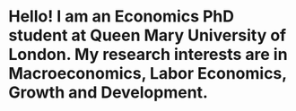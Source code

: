 
# Hello! I am an Economics PhD student at Queen Mary University of London. My research interests are in Macroeconomics, Labor Economics, Growth and Development.
